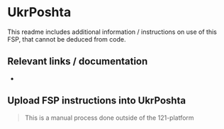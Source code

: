 # UkrPoshta

This readme includes additional information / instructions on use of this FSP, that cannot be deduced from code.

## Relevant links / documentation

-

## Upload FSP instructions into UkrPoshta

> This is a manual process done outside of the 121-platform

